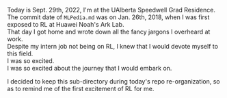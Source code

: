 
Today is Sept. 29th, 2022, I'm at the UAlberta Speedwell Grad Residence.  
The commit date of `MLPedia.md` was on Jan. 26th, 2018, when I was first exposed to RL at Huawei Noah's Ark Lab.  
That day I got home and wrote down all the fancy jargons I overheard at work.  
Despite my intern job not being on RL, I knew that I would devote myself to this field.  
I was so excited.  
I was so excited about the journey that I would embark on.  

I decided to keep this sub-directory during today's repo re-organization, so as to remind me of the first excitement of RL for me.
